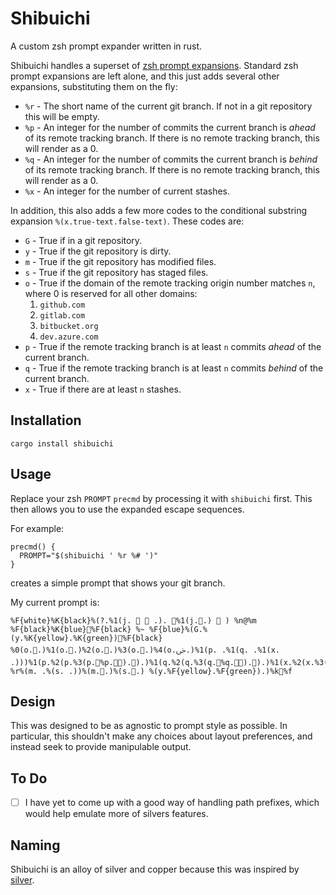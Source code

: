 Shibuichi
=========

A custom zsh prompt expander written in rust.

Shibuichi handles a superset of [zsh prompt
expansions](https://zsh.sourceforge.io/Doc/Release/Prompt-Expansion.html).
Standard zsh prompt expansions are left alone, and this just adds several other
expansions, substituting them on the fly:

 - `%r` - The short name of the current git branch. If not in a git repository
   this will be empty.
 - `%p` - An integer for the number of commits the current branch is *ahead* of
   its remote tracking branch. If there is no remote tracking branch, this will
   render as a 0.
 - `%q` - An integer for the number of commits the current branch is *behind*
   of its remote tracking branch. If there is no remote tracking branch, this
   will render as a 0.
 - `%x` - An integer for the number of current stashes.

 In addition, this also adds a few more codes to the conditional substring expansion
 `%(x.true-text.false-text)`. These codes are:

 - `G` - True if in a git repository.
 - `y` - True if the git repository is dirty.
 - `m` - True if the git repository has modified files.
 - `s` - True if the git repository has staged files.
 - `o` - True if the domain of the remote tracking origin number matches `n`,
   where 0 is reserved for all other domains:
    1. `github.com`
    2. `gitlab.com`
    3. `bitbucket.org`
    4. `dev.azure.com`
 - `p` - True if the remote tracking branch is at least `n` commits *ahead* of
   the current branch.
 - `q` - True if the remote tracking branch is at least `n` commits *behind* of
   the current branch.
 - `x` - True if there are at least `n` stashes.

Installation
------------

```
cargo install shibuichi
```

Usage
-----

Replace your zsh `PROMPT` `precmd` by processing it with `shibuichi` first.
This then allows you to use the expanded escape sequences.

For example:

```
precmd() {
  PROMPT="$(shibuichi ' %r %# ')"
}
```

creates a simple prompt that shows your git branch.

My current prompt is:
```
%F{white}%K{black}%(?.%1(j.   .). %1(j..)  ) %n@%m %F{black}%K{blue}%F{black} %~ %F{blue}%(G.%(y.%K{yellow}.%K{green})%F{black} %0(o..)%1(o..)%2(o..)%3(o..)%4(o.ﴃ.)%1(p. .%1(q. .%1(x. .)))%1(p.%2(p.%3(p.%p.).).)%1(q.%2(q.%3(q.%q.).).)%1(x.%2(x.%3(x.%x.).).) %r%(m. .%(s. .))%(m..)%(s..) %(y.%F{yellow}.%F{green}).)%k%f 
```

Design
------

This was designed to be as agnostic to prompt style as possible. In particular,
this shouldn't make any choices about layout preferences, and instead seek to
provide manipulable output.

To Do
-----

- [ ] I have yet to come up with a good way of handling path prefixes, which
  would help emulate more of silvers features.

Naming
------

Shibuichi is an alloy of silver and copper because this was inspired by
[silver](https://github.com/reujab/silver).
